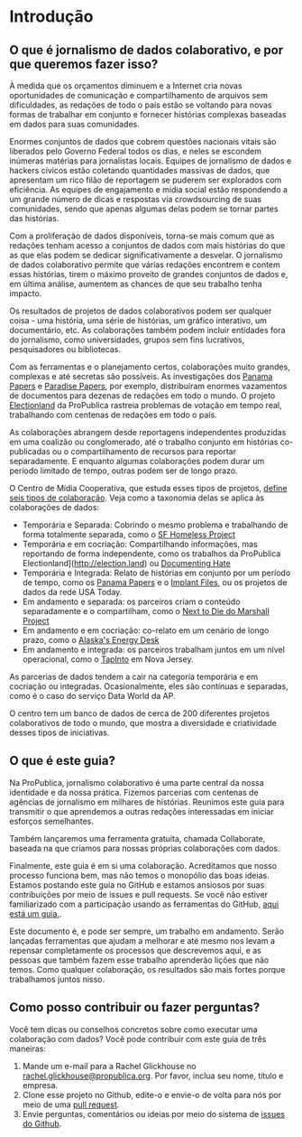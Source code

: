 # Introdução

## O que é jornalismo de dados colaborativo, e por que queremos fazer isso?

À medida que os orçamentos diminuem e a Internet cria novas oportunidades de comunicação e compartilhamento de arquivos sem dificuldades, as redações de todo o país estão se voltando para novas formas de trabalhar em conjunto e fornecer histórias complexas baseadas em dados para suas comunidades.

Enormes conjuntos de dados que cobrem questões nacionais vitais são liberados pelo Governo Federal todos os dias, e neles se escondem inúmeras matérias para jornalistas locais. Equipes de jornalismo de dados e hackers cívicos estão coletando quantidades massivas de dados, que apresentam um rico filão de reportagem se puderem ser explorados com eficiência. As equipes de engajamento e mídia social estão respondendo a um grande número de dicas e respostas via crowdsourcing de suas comunidades, sendo que apenas algumas delas podem se tornar partes das histórias.

Com a proliferação de dados disponíveis, torna-se mais comum que as redações tenham acesso a conjuntos de dados com mais histórias do que as que elas podem se dedicar significativamente a desvelar. O jornalismo de dados colaborativo permite que várias redações encontrem e contem essas histórias, tirem o máximo proveito de grandes conjuntos de dados e, em última análise, aumentem as chances de que seu trabalho tenha impacto.

Os resultados de projetos de dados colaborativos podem ser qualquer coisa - uma história, uma série de histórias, um gráfico interativo, um documentário, etc. As colaborações também podem incluir entidades fora do jornalismo, como universidades, grupos sem fins lucrativos, pesquisadores ou bibliotecas.

Com as ferramentas e o planejamento certos, colaborações muito grandes, complexas e até secretas são possíveis. As investigações dos [Panama Papers](https://www.icij.org/investigations/panama-papers/) e [Paradise Papers](https://www.icij.org/investigations/paradise-papers/), por exemplo, distribuíram enormes vazamentos de documentos para dezenas de redações em todo o mundo. O projeto [Electionland](http://election.land) da ProPublica rastreia problemas de votação em tempo real, trabalhando com centenas de redações em todo o país.

As colaborações abrangem desde reportagens independentes produzidas em uma coalizão ou conglomerado, até o trabalho conjunto em histórias co-publicadas ou o compartilhamento de recursos para reportar separadamente. E enquanto algumas colaborações podem durar um período limitado de tempo, outras podem ser de longo prazo.

O Centro de Mídia Cooperativa, que estuda esses tipos de projetos, [define seis tipos de colaboração](https://collaborativejournalism.org/models/). Veja como a taxonomia delas se aplica às colaborações de dados:

* Temporária e Separada: Cobrindo o mesmo problema e trabalhando de forma totalmente separada, como o [SF Homeless Project](https://twitter.com/bayareahomeless)
* Temporária e em cocriação: Compartilhando informações, mas reportando de forma independente, como os trabalhos da ProPublica Electionland](http://election.land) ou [Documenting Hate](http://www.documentinghate.com)
* Temporária e Integrada: Relato de histórias em conjunto por um período de tempo, como os [Panama Papers](https://www.icij.org/investigations/panama-papers/) e o [Implant Files](https://www.icij.org/investigations/implant-files/), ou os projetos de dados da rede USA Today.
* Em andamento e separada: os parceiros criam o conteúdo separadamente e o compartilham, como o [Next to Die do Marshall Project](https://www.themarshallproject.org/next-to-die)
* Em andamento e em cocriação: co-relato em um cenário de longo prazo, como o [Alaska's Energy Desk](https://www.alaskapublic.org/category/aprn-app/newsfeed/akenergydesk/)
* Em andamento e integrada: os parceiros trabalham juntos em um nível operacional, como o [TapInto](https://www.tapinto.net/) em Nova Jersey. 

As parcerias de dados tendem a cair na categoria temporária e em cocriação ou integradas. Ocasionalmente, eles são contínuas e separadas, como é o caso do serviço Data World da AP.

O centro tem um banco de dados de cerca de 200 diferentes projetos colaborativos de todo o mundo, que mostra a diversidade e criatividade desses tipos de iniciativas.

## O que é este guia?

Na ProPublica, jornalismo colaborativo é uma parte central da nossa identidade e da nossa prática. Fizemos parcerias com centenas de agências de jornalismo em milhares de histórias. Reunimos este guia para transmitir o que aprendemos a outras redações interessadas em iniciar esforços semelhantes.

Também lançaremos uma ferramenta gratuita, chamada Collaborate, baseada na que criamos para nossas próprias colaborações com dados.

Finalmente, este guia é em si uma colaboração. Acreditamos que nosso processo funciona bem, mas não temos o monopólio das boas ideias. Estamos postando este guia no GitHub e estamos ansiosos por suas contribuições por meio de issues e pull requests. Se você não estiver familiarizado com a participação usando as ferramentas do GitHub, [aqui está um guia.](https://guides.github.com/activities/hello-world/).

Este documento é, e pode ser sempre, um trabalho em andamento. Serão lançadas ferramentas que ajudam a melhorar e até mesmo nos levam a repensar completamente os processos que descrevemos aqui, e as pessoas que também fazem esse trabalho aprenderão lições que não temos. Como qualquer colaboração, os resultados são mais fortes porque trabalhamos juntos nisso.

## Como posso contribuir ou fazer perguntas?

Você tem dicas ou conselhos concretos sobre como executar uma colaboração com dados? Você pode contribuir com este guia de três maneiras:
1. Mande um e-mail para a Rachel Glickhouse no rachel.glickhouse@propublica.org. Por favor, inclua seu nome, título e empresa.
2. Clone esse projeto no Github, edite-o e envie-o de volta para nós por meio de uma [pull request](https://help.github.com/en/articles/about-pull-requests).
3. Envie perguntas, comentários ou ideias por meio do sistema de [issues do Github](https://github.com/propublica/collaborative-playbook/issues/).

